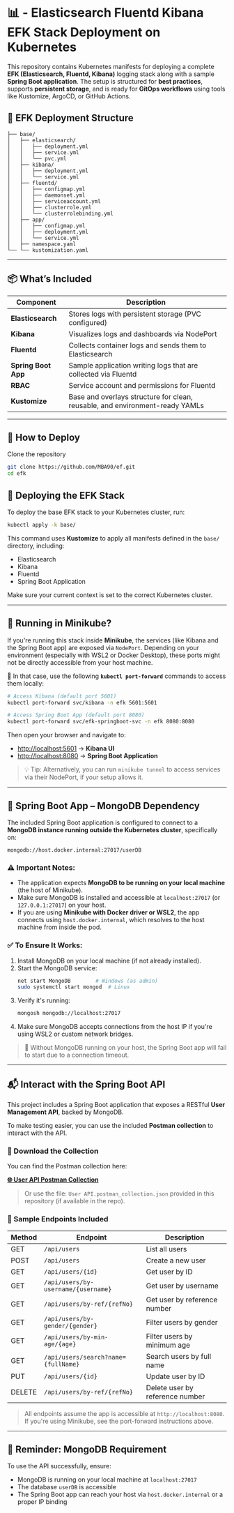 # 📊 - Elasticsearch Fluentd Kibana EFK Stack Deployment on Kubernetes

This repository contains Kubernetes manifests for deploying a complete **EFK (Elasticsearch, Fluentd, Kibana)** logging stack along with a sample **Spring Boot application**. The setup is structured for **best practices**, supports **persistent storage**, and is ready for **GitOps workflows** using tools like Kustomize, ArgoCD, or GitHub Actions.

## 📁 EFK Deployment Structure

```
├── base/                   
│   ├── elasticsearch/
│   │   ├── deployment.yml
│   │   ├── service.yml
│   │   └── pvc.yml
│   ├── kibana/
│   │   ├── deployment.yml
│   │   └── service.yml
│   ├── fluentd/
│   │   ├── configmap.yml
│   │   ├── daemonset.yml
│   │   ├── serviceaccount.yml
│   │   ├── clusterrole.yml
│   │   └── clusterrolebinding.yml
│   ├── app/
│   │   ├── configmap.yml
│   │   ├── deployment.yml
│   │   └── service.yml
│   ├── namespace.yaml
└── └── kustomization.yaml    
```

---

## 📦 What’s Included

| Component          | Description                                                                  |
|--------------------|------------------------------------------------------------------------------|
| **Elasticsearch**  | Stores logs with persistent storage (PVC configured)                         |
| **Kibana**         | Visualizes logs and dashboards via NodePort                                  |
| **Fluentd**        | Collects container logs and sends them to Elasticsearch                      |
| **Spring Boot App**| Sample application writing logs that are collected via Fluentd               |
| **RBAC**           | Service account and permissions for Fluentd                                  |
| **Kustomize**      | Base and overlays structure for clean, reusable, and environment-ready YAMLs |

---

## 🚀 How to Deploy
 
 Clone the repository

```bash
git clone https://github.com/MBA90/ef.git
cd efk
```

## 🚀 Deploying the EFK Stack

To deploy the base EFK stack to your Kubernetes cluster, run:

```bash
kubectl apply -k base/
```

This command uses **Kustomize** to apply all manifests defined in the `base/` directory, including:
- Elasticsearch
- Kibana
- Fluentd
- Spring Boot Application

Make sure your current context is set to the correct Kubernetes cluster.


---

## 🧪 Running in Minikube?

If you're running this stack inside **Minikube**, the services (like Kibana and the Spring Boot app) are exposed via `NodePort`. Depending on your environment (especially with WSL2 or Docker Desktop), these ports might not be directly accessible from your host machine.

🔁 In that case, use the following **`kubectl port-forward`** commands to access them locally:

```bash
# Access Kibana (default port 5601)
kubectl port-forward svc/kibana -n efk 5601:5601

# Access Spring Boot App (default port 8080)
kubectl port-forward svc/efk-springboot-svc -n efk 8080:8080
```

Then open your browser and navigate to:
- [http://localhost:5601](http://localhost:5601) → **Kibana UI**
- [http://localhost:8080](http://localhost:8080) → **Spring Boot Application**

> 💡 Tip: Alternatively, you can run `minikube tunnel` to access services via their NodePort, if your setup allows it.

---


## 🧩 Spring Boot App – MongoDB Dependency

The included Spring Boot application is configured to connect to a **MongoDB instance running outside the Kubernetes cluster**, specifically on:

```
mongodb://host.docker.internal:27017/userDB
```

### ⚠️ Important Notes:

- The application expects **MongoDB to be running on your local machine** (the host of Minikube).
- Make sure MongoDB is installed and accessible at `localhost:27017` (or `127.0.0.1:27017`) on your host.
- If you are using **Minikube with Docker driver or WSL2**, the app connects using `host.docker.internal`, which resolves to the host machine from inside the pod.

### ✅ To Ensure It Works:

1. Install MongoDB on your local machine (if not already installed).
2. Start the MongoDB service:
   ```bash
   net start MongoDB        # Windows (as admin)
   sudo systemctl start mongod  # Linux
   ```
3. Verify it's running:
   ```bash
   mongosh mongodb://localhost:27017
   ```
4. Make sure MongoDB accepts connections from the host IP if you're using WSL2 or custom network bridges.

> 🧠 Without MongoDB running on your host, the Spring Boot app will fail to start due to a connection timeout.

---

## 📬 Interact with the Spring Boot API

This project includes a Spring Boot application that exposes a RESTful **User Management API**, backed by MongoDB.

To make testing easier, you can use the included **Postman collection** to interact with the API.

### 🔗 Download the Collection

You can find the Postman collection here:

**[🌐 User API Postman Collection](https://mohammadabdelhadi.postman.co/workspace/7c1783da-7b23-4b57-82fd-3a052edc7031/collection/45174298-a01dadf5-5c28-4273-abd5-0bced7d5136b?action=share&source=collection_link&creator=45174298)**

> Or use the file: `User API.postman_collection.json` provided in this repository (if available in the repo).

### 🚀 Sample Endpoints Included

| Method | Endpoint                                      | Description                        |
|--------|-----------------------------------------------|------------------------------------|
| GET    | `/api/users`                                  | List all users                     |
| POST   | `/api/users`                                  | Create a new user                  |
| GET    | `/api/users/{id}`                             | Get user by ID                     |
| GET    | `/api/users/by-username/{username}`           | Get user by username               |
| GET    | `/api/users/by-ref/{refNo}`                   | Get user by reference number       |
| GET    | `/api/users/by-gender/{gender}`               | Filter users by gender             |
| GET    | `/api/users/by-min-age/{age}`                 | Filter users by minimum age        |
| GET    | `/api/users/search?name={fullName}`           | Search users by full name          |
| PUT    | `/api/users/{id}`                             | Update user by ID                  |
| DELETE | `/api/users/by-ref/{refNo}`                   | Delete user by reference number    |

> All endpoints assume the app is accessible at `http://localhost:8080`. If you're using Minikube, see the port-forward instructions above.

---

## 🧠 Reminder: MongoDB Requirement

To use the API successfully, ensure:
- MongoDB is running on your local machine at `localhost:27017`
- The database `userDB` is accessible
- The Spring Boot app can reach your host via `host.docker.internal` or a proper IP binding


